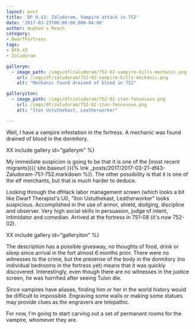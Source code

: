 ```yaml
---
layout: post
title: 'DF 0.43: Zaludoram, Vampire attack in 752'
date: '2017-03-23T06:00:00.000-04:00'
author: Wuphon's Reach
category:
- DwarfFortress
tags:
- DF0.43
- Zaludoram

gallerym:
  - image_path: /imgs/df/zaludoram/752-02-vampire-kills-mechanic.png
    url: /imgs/df/zaludoram/752-02-vampire-kills-mechanic.png
    alt: "Mechanic found drained of blood in 752"

galleryiton:
  - image_path: /imgs/df/zaludoram/752-02-iton-fencesave.png
    url: /imgs/df/zaludoram/752-02-iton-fencesave.png
    alt: "îton Ustuthekast, Leatherworker"

---
```


Well, I have a vampire infestation in the fortress.  A mechanic was found drained of blood in the dormitory.

XX include gallery id="gallerym" %}

My immediate suspicion is going to be that it is one of the [most recent migrants]({{ site.baseurl }}{% link _posts/2017/2017-03-21-df43-Zaludoram-751-752.markdown %}).  The other possibility is that it is one of the elf merchants, but that is much harder to deduce.

Looking through the dfHack labor management screen (which looks a bit like Dwarf Therapist's UI), "îton Ustuthekast, Leatherworker" looks suspicious.  Accomplished in the use of armor, shield, dodging, discipline and observer.  Very high social skills in persuasion, judge of intent, intimidator and comedian.  Arrived at the fortress in 751-08 (it's now 752-02).

XX include gallery id="galleryiton" %}

The description has a possible giveaway, no thoughts of food, drink or sleep since arrival in the fort almost 6 months prior.  There were no witnesses to the crime, but the presense of the body in the dormitory (no individual bedrooms in the fortress yet) means that it was quickly discovered.  Interestingly, even though there are no witnesses in the justice screen, he was horrified after seeing Tulon die.

Since vampires have aliases, finding him or her in the world history would be difficult to impossible.  Engraving some walls or making some statues may provide clues as the engravers are telepathic.

For now, I'm going to start carving out a set of permanent rooms for the vampire, whomever they are.  
